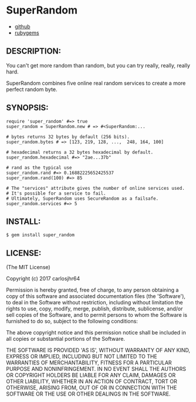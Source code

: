 # SuperRandom

* [github](https://www.github.com/carlosjhr64/super_random)
* [rubygems](https://rubygems.org/gems/super_random)

## DESCRIPTION:

You can't get more random than random, but you can try really, really, really hard.

SuperRandom combines five online real random services to create a more perfect random byte.

## SYNOPSIS:

    require 'super_random' #=> true
    super_random = SuperRandom.new # => #<SuperRandom:...

    # bytes returns 32 bytes by default (256 bits).
    super_random.bytes # => [123, 219, 128, ...,  248, 164, 100]

    # hexadecimal returns a 32 bytes hexadecimal by default.
    super_random.hexadecimal #=> "2ae...37b"

    # rand as the typical use
    super_random.rand #=> 0.16882225652425537
    super_random.rand(100) #=> 85

    # The "services" attribute gives the number of online services used.
    # It's possible for a service to fail.
    # Ultimately, SuperRandom uses SecureRandom as a failsafe.
    super_random.services #=> 5

## INSTALL:

    $ gem install super_random

## LICENSE:

(The MIT License)

Copyright (c) 2017 carlosjhr64

Permission is hereby granted, free of charge, to any person obtaining
a copy of this software and associated documentation files (the
'Software'), to deal in the Software without restriction, including
without limitation the rights to use, copy, modify, merge, publish,
distribute, sublicense, and/or sell copies of the Software, and to
permit persons to whom the Software is furnished to do so, subject to
the following conditions:

The above copyright notice and this permission notice shall be
included in all copies or substantial portions of the Software.

THE SOFTWARE IS PROVIDED 'AS IS', WITHOUT WARRANTY OF ANY KIND,
EXPRESS OR IMPLIED, INCLUDING BUT NOT LIMITED TO THE WARRANTIES OF
MERCHANTABILITY, FITNESS FOR A PARTICULAR PURPOSE AND NONINFRINGEMENT.
IN NO EVENT SHALL THE AUTHORS OR COPYRIGHT HOLDERS BE LIABLE FOR ANY
CLAIM, DAMAGES OR OTHER LIABILITY, WHETHER IN AN ACTION OF CONTRACT,
TORT OR OTHERWISE, ARISING FROM, OUT OF OR IN CONNECTION WITH THE
SOFTWARE OR THE USE OR OTHER DEALINGS IN THE SOFTWARE.

